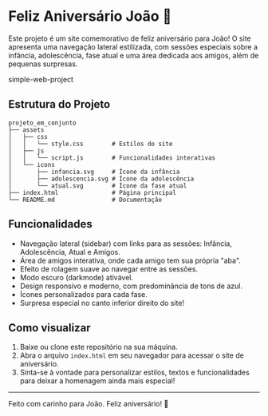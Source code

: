 # Feliz Aniversário João 🎉

Este projeto é um site comemorativo de feliz aniversário para João! O site apresenta uma navegação lateral estilizada, com sessões especiais sobre a infância, adolescência, fase atual e uma área dedicada aos amigos, além de pequenas surpresas.

simple-web-project

## Estrutura do Projeto

```
projeto_em_conjunto
├── assets
│   ├── css
│   │   └── style.css        # Estilos do site
│   ├── js
│   │   └── script.js        # Funcionalidades interativas
│   └── icons
│       ├── infancia.svg     # Ícone da infância
│       ├── adolescencia.svg # Ícone da adolescência
│       └── atual.svg        # Ícone da fase atual
├── index.html               # Página principal
└── README.md                # Documentação
```

## Funcionalidades

- Navegação lateral (sidebar) com links para as sessões: Infância, Adolescência, Atual e Amigos.
- Área de amigos interativa, onde cada amigo tem sua própria "aba".
- Efeito de rolagem suave ao navegar entre as sessões.
- Modo escuro (darkmode) ativável.
- Design responsivo e moderno, com predominância de tons de azul.
- Ícones personalizados para cada fase.
- Surpresa especial no canto inferior direito do site!

## Como visualizar

1. Baixe ou clone este repositório na sua máquina.
2. Abra o arquivo `index.html` em seu navegador para acessar o site de aniversário.
3. Sinta-se à vontade para personalizar estilos, textos e funcionalidades para deixar a homenagem ainda mais especial!

---

Feito com carinho para João. Feliz aniversário! 🥳
